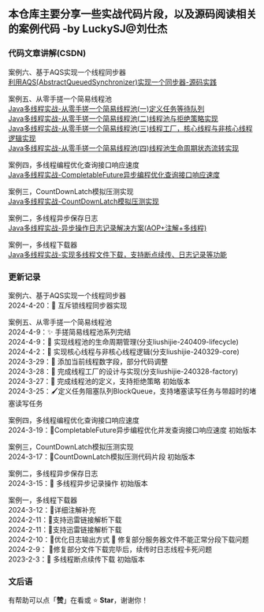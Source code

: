 ## 本仓库主要分享一些实战代码片段，以及源码阅读相关的案例代码 -by LuckySJ@刘仕杰

### 代码文章讲解(CSDN)
案例六、基于AQS实现一个线程同步器  
[利用AQS(AbstractQueuedSynchronizer)实现一个同步器-源码实践](https://blog.csdn.net/qq_35716689/article/details/138009800)   

案例五、从零手搓一个简易线程池  
[Java多线程实战-从零手搓一个简易线程池(一)定义任务等待队列](https://blog.csdn.net/qq_35716689/article/details/136962958)  
[Java多线程实战-从零手搓一个简易线程池(二)线程池与拒绝策略实现](https://blog.csdn.net/qq_35716689/article/details/137072055)  
[Java多线程实战-从零手搓一个简易线程池(三)线程工厂，核心线程与非核心线程逻辑实现](https://blog.csdn.net/qq_35716689/article/details/137123379)   
[Java多线程实战-从零手搓一个简易线程池(四)线程池生命周期状态流转实现](https://blog.csdn.net/qq_35716689/article/details/137541593)

案例四，多线程编程优化查询接口响应速度  
[Java多线程实战-CompletableFuture异步编程优化查询接口响应速度](https://blog.csdn.net/qq_35716689/article/details/136868259)

案例三，CountDownLatch模拟压测实现  
[Java多线程实战-CountDownLatch模拟压测实现](https://blog.csdn.net/qq_35716689/article/details/136789433)

案例二，多线程异步保存日志  
[Java多线程实战-异步操作日志记录解决方案(AOP+注解+多线程)](https://blog.csdn.net/qq_35716689/article/details/136748521)

案例一，多线程下载器  
[Java多线程实战-实现多线程文件下载，支持断点续传、日志记录等功能](https://blog.csdn.net/qq_35716689/article/details/136597588)


### 更新记录  
案例六、基于AQS实现一个线程同步器  
2024-4-20：📖 互斥锁线程同步器实现  

案例五、从零手搓一个简易线程池  
2024-4-9：✨ 手搓简易线程池系列完结  
2024-4-9：🔖 实现线程池的生命周期管理(分支liushijie-240409-lifecycle)  
2024-4-2：🔖 实现核心线程与非核心线程逻辑(分支liushijie-240329-core)  
2024-3-29：🔖 添加当前线程数字段，部分代码调整  
2024-3-28：🔖 完成线程工厂的设计与实现(分支liushijie-240328-factory)  
2024-3-27：📖 完成线程池的定义，支持拒绝策略 初始版本  
2024-3-25：🖌定义任务阻塞队列BlockQueue，支持堵塞读写任务与带超时的堵塞读写任务

案例四，多线程编程优化查询接口响应速度  
2024-3-19：📖CompletableFuture异步编程优化并发查询接口响应速度 初始版本

案例三，CountDownLatch模拟压测实现  
2024-3-17：📖CountDownLatch模拟压测代码片段 初始版本

案例二，多线程异步保存日志  
2024-3-15：📖 多线程异步记录操作 初始版本

案例一，多线程下载器  
2024-3-12：🔖详细注解补充  
2024-2-11：🔖支持迅雷链接解析下载  
2024-2-11：🔖支持迅雷链接解析下载  
2024-2-10：🔖优化日志输出方式 🐛 修复部分服务器文件不能正常分段下载问题  
2024-2-9： 🐛修复部分文件下载完毕后，续传时日志线程卡死问题  
2023-2-3：📖 多线程断点续传下载 初始版本

### 文后语

有帮助可以点「**赞**」在看或 :star: **Star**，谢谢你！  

